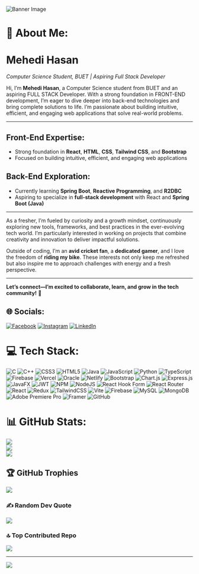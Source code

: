 ![Banner Image](https://github.com/MendiOP/MendiOP/blob/main/DALL%C2%B7E%202025-01-07%2021.40.59%20-%20A%20sleek%20and%20modern%20banner%20designed%20for%20a%20GitHub%20profile%20README%2C%20showcasing%20tools%20and%20technologies%20for%20a%20Front-end%20Developer.%20The%20banner%20includes%20clean.webp)


# 💫 About Me:
# Mehedi Hasan  
*Computer Science Student, BUET | Aspiring Full Stack Developer*

Hi, I’m **Mehedi Hasan**, a Computer Science student from BUET and an aspiring FULL STACK Developer. With a strong foundation in FRONT-END development, I’m eager to dive deeper into back-end technologies and bring complete solutions to life. I’m passionate about building intuitive, efficient, and engaging web applications that solve real-world problems.

---

## Front-End Expertise:
- Strong foundation in **React**, **HTML**, **CSS**, **Tailwind CSS**, and **Bootstrap**  
- Focused on building intuitive, efficient, and engaging web applications  

## Back-End Exploration:
- Currently learning **Spring Boot**, **Reactive Programming**, and **R2DBC**  
- Aspiring to specialize in **full-stack development** with React and **Spring Boot (Java)**  

---

As a fresher, I’m fueled by curiosity and a growth mindset, continuously exploring new tools, frameworks, and best practices in the ever-evolving tech world. I’m particularly interested in working on projects that combine creativity and innovation to deliver impactful solutions.

Outside of coding, I’m an **avid cricket fan**, a **dedicated gamer**, and I love the freedom of **riding my bike**. These interests not only keep me refreshed but also inspire me to approach challenges with energy and a fresh perspective.

---

**Let’s connect—I’m excited to collaborate, learn, and grow in the tech community!** 🚀



## 🌐 Socials:
[![Facebook](https://img.shields.io/badge/Facebook-%231877F2.svg?logo=Facebook&logoColor=white)](https://facebook.com/mehedi.hasana.516604) [![Instagram](https://img.shields.io/badge/Instagram-%23E4405F.svg?logo=Instagram&logoColor=white)](https://instagram.com/azm_hmmm) [![LinkedIn](https://img.shields.io/badge/LinkedIn-%230077B5.svg?logo=linkedin&logoColor=white)](https://linkedin.com/in/mehedi-hasan-b9ba511a4) 

# 💻 Tech Stack:
![C](https://img.shields.io/badge/c-%2300599C.svg?style=for-the-badge&logo=c&logoColor=white) ![C++](https://img.shields.io/badge/c++-%2300599C.svg?style=for-the-badge&logo=c%2B%2B&logoColor=white) ![CSS3](https://img.shields.io/badge/css3-%231572B6.svg?style=for-the-badge&logo=css3&logoColor=white) ![HTML5](https://img.shields.io/badge/html5-%23E34F26.svg?style=for-the-badge&logo=html5&logoColor=white) ![Java](https://img.shields.io/badge/java-%23ED8B00.svg?style=for-the-badge&logo=openjdk&logoColor=white) ![JavaScript](https://img.shields.io/badge/javascript-%23323330.svg?style=for-the-badge&logo=javascript&logoColor=%23F7DF1E) ![Python](https://img.shields.io/badge/python-3670A0?style=for-the-badge&logo=python&logoColor=ffdd54) ![TypeScript](https://img.shields.io/badge/typescript-%23007ACC.svg?style=for-the-badge&logo=typescript&logoColor=white) ![Firebase](https://img.shields.io/badge/firebase-%23039BE5.svg?style=for-the-badge&logo=firebase) ![Vercel](https://img.shields.io/badge/vercel-%23000000.svg?style=for-the-badge&logo=vercel&logoColor=white) ![Oracle](https://img.shields.io/badge/Oracle-F80000?style=for-the-badge&logo=oracle&logoColor=white) ![Netlify](https://img.shields.io/badge/netlify-%23000000.svg?style=for-the-badge&logo=netlify&logoColor=#00C7B7) ![Bootstrap](https://img.shields.io/badge/bootstrap-%238511FA.svg?style=for-the-badge&logo=bootstrap&logoColor=white) ![Chart.js](https://img.shields.io/badge/chart.js-F5788D.svg?style=for-the-badge&logo=chart.js&logoColor=white) ![Express.js](https://img.shields.io/badge/express.js-%23404d59.svg?style=for-the-badge&logo=express&logoColor=%2361DAFB) ![JavaFX](https://img.shields.io/badge/javafx-%23FF0000.svg?style=for-the-badge&logo=javafx&logoColor=white) ![JWT](https://img.shields.io/badge/JWT-black?style=for-the-badge&logo=JSON%20web%20tokens) ![NPM](https://img.shields.io/badge/NPM-%23CB3837.svg?style=for-the-badge&logo=npm&logoColor=white) ![NodeJS](https://img.shields.io/badge/node.js-6DA55F?style=for-the-badge&logo=node.js&logoColor=white) ![React Hook Form](https://img.shields.io/badge/React%20Hook%20Form-%23EC5990.svg?style=for-the-badge&logo=reacthookform&logoColor=white) ![React Router](https://img.shields.io/badge/React_Router-CA4245?style=for-the-badge&logo=react-router&logoColor=white) ![React](https://img.shields.io/badge/react-%2320232a.svg?style=for-the-badge&logo=react&logoColor=%2361DAFB) ![Redux](https://img.shields.io/badge/redux-%23593d88.svg?style=for-the-badge&logo=redux&logoColor=white) ![TailwindCSS](https://img.shields.io/badge/tailwindcss-%2338B2AC.svg?style=for-the-badge&logo=tailwind-css&logoColor=white) ![Vite](https://img.shields.io/badge/vite-%23646CFF.svg?style=for-the-badge&logo=vite&logoColor=white) ![Firebase](https://img.shields.io/badge/firebase-a08021?style=for-the-badge&logo=firebase&logoColor=ffcd34) ![MySQL](https://img.shields.io/badge/mysql-4479A1.svg?style=for-the-badge&logo=mysql&logoColor=white) ![MongoDB](https://img.shields.io/badge/MongoDB-%234ea94b.svg?style=for-the-badge&logo=mongodb&logoColor=white) ![Adobe Premiere Pro](https://img.shields.io/badge/Adobe%20Premiere%20Pro-9999FF.svg?style=for-the-badge&logo=Adobe%20Premiere%20Pro&logoColor=white) ![Framer](https://img.shields.io/badge/Framer-black?style=for-the-badge&logo=framer&logoColor=blue) ![GitHub](https://img.shields.io/badge/github-%23121011.svg?style=for-the-badge&logo=github&logoColor=white)
# 📊 GitHub Stats:
![](https://github-readme-stats.vercel.app/api?username=MendiOP&theme=dark&hide_border=false&include_all_commits=true&count_private=true)<br/>
![](https://github-readme-streak-stats.herokuapp.com/?user=MendiOP&theme=dark&hide_border=false)<br/>
![](https://github-readme-stats.vercel.app/api/top-langs/?username=MendiOP&theme=dark&hide_border=false&include_all_commits=true&count_private=true&layout=compact)

## 🏆 GitHub Trophies
![](https://github-profile-trophy.vercel.app/?username=MendiOP&theme=gruvbox&no-frame=false&no-bg=false&margin-w=4)

### ✍️ Random Dev Quote
![](https://quotes-github-readme.vercel.app/api?type=horizontal&theme=radical)

### 🔝 Top Contributed Repo
![](https://github-contributor-stats.vercel.app/api?username=MendiOP&limit=5&theme=dark&combine_all_yearly_contributions=true)

---
[![](https://visitcount.itsvg.in/api?id=MendiOP&icon=0&color=0)](https://visitcount.itsvg.in)

<!-- Proudly created with GPRM ( https://gprm.itsvg.in ) -->
